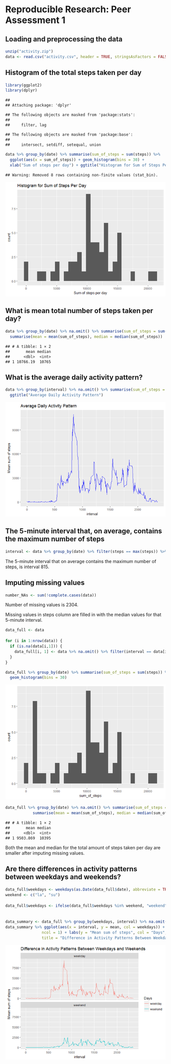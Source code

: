 # Reproducible Research: Peer Assessment 1


## Loading and preprocessing the data

```r
unzip("activity.zip")
data <- read.csv("activity.csv", header = TRUE, stringsAsFactors = FALSE)
```

## Histogram of the total steps taken per day

```r
library(ggplot2)
library(dplyr)
```

```
## 
## Attaching package: 'dplyr'
```

```
## The following objects are masked from 'package:stats':
## 
##     filter, lag
```

```
## The following objects are masked from 'package:base':
## 
##     intersect, setdiff, setequal, union
```

```r
data %>% group_by(date) %>% summarise(sum_of_steps = sum(steps)) %>% 
  ggplot(aes(x = sum_of_steps)) + geom_histogram(bins = 30) + 
  xlab("Sum of steps per day") + ggtitle("Histogram for Sum of Steps Per Day")
```

```
## Warning: Removed 8 rows containing non-finite values (stat_bin).
```

![](PA1_template_files/figure-html/unnamed-chunk-2-1.png)<!-- -->

## What is mean total number of steps taken per day?

```r
data %>% group_by(date) %>% na.omit() %>% summarise(sum_of_steps = sum(steps)) %>%
  summarise(mean = mean(sum_of_steps), median = median(sum_of_steps))
```

```
## # A tibble: 1 × 2
##       mean median
##      <dbl>  <int>
## 1 10766.19  10765
```


## What is the average daily activity pattern?

```r
data %>% group_by(interval) %>% na.omit() %>% summarise(sum_of_steps = sum(steps), mean = mean(sum_of_steps)) %>% ggplot(aes(x = interval, y = mean, group = 1)) + geom_line(col = "blue") + ylab("Mean sum of steps") +
  ggtitle("Average Daily Activity Pattern")
```

![](PA1_template_files/figure-html/unnamed-chunk-4-1.png)<!-- -->
## The 5-minute interval that, on average, contains the maximum number of steps

```r
interval <- data %>% group_by(date) %>% filter(steps == max(steps)) %>% group_by(interval) %>% summarise(n = n()) %>% filter(n == max(n))
```
The 5-minute interval that on average contains the maximum number of steps, is interval 815.


## Imputing missing values

```r
number_NAs <- sum(!complete.cases(data))
```
Number of missing values is 2304.



Missing values in steps column are filled in with the median values for that 5-minute interval.


```r
data_full <- data

for (i in 1:nrow(data)) {
  if (is.na(data[i,1])) {
    data_full[i, 1] <- data %>% na.omit() %>% filter(interval == data[i, 3]) %>% summarise(median = median(steps))
  }
}
```


```r
data_full %>% group_by(date) %>% summarise(sum_of_steps = sum(steps)) %>% ggplot(aes(x = sum_of_steps)) +
  geom_histogram(bins = 30)
```

![](PA1_template_files/figure-html/unnamed-chunk-8-1.png)<!-- -->

```r
data_full %>% group_by(date) %>% na.omit() %>% summarise(sum_of_steps = sum(steps)) %>%
            summarise(mean = mean(sum_of_steps), median = median(sum_of_steps))
```

```
## # A tibble: 1 × 2
##       mean median
##      <dbl>  <int>
## 1 9503.869  10395
```
Both the mean and median for the total amount of steps taken per day are smaller after imputing missing values.


## Are there differences in activity patterns between weekdays and weekends?


```r
data_full$weekdays <- weekdays(as.Date(data_full$date), abbreviate = TRUE)
weekend <- c("la", "su")

data_full$weekdays <- ifelse(data_full$weekdays %in% weekend, "weekend", "weekday")


data_summary <- data_full %>% group_by(weekdays, interval) %>% na.omit() %>% summarise(sum_of_steps = sum(steps),                 mean = mean(sum_of_steps))
data_summary %>% ggplot(aes(x = interval, y = mean, col = weekdays)) + geom_line() + facet_wrap(~weekdays, 
                ncol = 1) + labs(y = "Mean sum of steps", col = "Days", 
                title = "Difference in Activity Patterns Between Weekdays and Weekends")
```

![](PA1_template_files/figure-html/unnamed-chunk-9-1.png)<!-- -->












